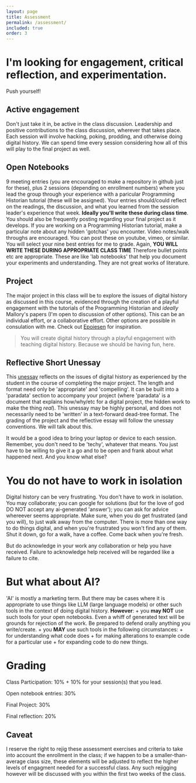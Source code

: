 ```yaml
---
layout: page
title: Assessment
permalink: /assessment/
included: true
order: 3
---
```


# I'm looking for engagement, critical reflection, and experimentation.

Push yourself!

## Active engagement
Don't just take it in, be active in the class discussion. Leadership and positive contributions to the class discussion, wherever that takes place. Each session will involve hacking, poking, prodding, and otherwise doing digital history. We can spend time every session considering how all of this will play to the final project as well.

## Open Notebooks
9 meeting entries (you are encouraged to make a repository in github just for these), plus 2 sessions (depending on enrollment numbers) where you lead the group through your experience with a paricular Programming Historian tutorial (these will be assigned). Your entries should/could reflect on the readings, the discussion, and what you learned from the session leader's experience that week. **Ideally you'll write these during class time**. You should also be frequently posting regarding your final project as it develops. If you are working on a Programming Historian tutorial, make a particular note about any hidden 'gotchas' you encounter. Video notes/walk throughs are encouraged. You can post these on youtube, vimeo, or similar.  You will select your nine best entries for me to grade. Again, **YOU WILL WRITE THESE DURING APPROPRIATE CLASS TIME** Therefore bullet points etc are appropriate. These are like 'lab notebooks' that help you document your experiments and understanding. They are not great works of literature. 

## Project 
The major project in this class will be to explore the issues of digital history as discussed in this course, evidenced through the creation of a playful engagement with the tutorials of the Programming Historian and _ideally_ Mallory's papers (I'm open to discussion of other options). This can be an individual effort, or a collaborative effort. Other options are possible in consulation with me. Check out [Epoiesen](https://epoiesen.carleton.ca) for inspiration.

> You will create digital history through a playful engagement with teaching digital history. Because we should be having fun, here.

## Reflective Short Unessay
This [unessay](https://people.uleth.ca/~daniel.odonnell/teaching/the-unessay) reflects on the issues of digital history as experienced by the student in the course of completing the major project. The length and format need only be 'appropriate' and 'compelling'. It can be built into a 'paradata' section to accompany your project (where 'paradata' is a document that explains how/why/etc for a digital project, the hidden work to make the thing _real_). This unessay may be highly personal, and does not necessarily need to be 'written' in a text-forward dead-tree format. The grading of the project and the reflective essay will follow the unessay conventions. We will talk about this.

It would be a good idea to bring your laptop or device to each session. Remember, you don't need to be 'techy', whatever that means. You just have to be willing to give it a go and to be open and frank about what happened next. And you know what else?

# You do not have to work in isolation

Digital history can be very frustrating. You don't have to work in isolation. You may collaborate; you can google for solutions (but for the love of god DO NOT accept any ai-generated 'answer'); you can ask for advice whereever seems appropriate. Make sure, when you do get frustrated (and you will), to just walk away from the computer. There is more than one way to do things digital, and when you're frustrated you won't find any of them. Shut it down, go for a walk, have a coffee. Come back when you're fresh.

But do acknowledge in your work any collaboration or help you have received. Failure to acknowledge help received will be regarded like a failure to cite.

# But what about AI?

'AI' is mostly a marketing term. But there may be cases where it is appropriate to use things like LLM (large language models) or other such tools in the context of doing digital history. **However**: 
	+ you **may NOT** use such tools for your open notebooks. Even a whiff of generated text will be grounds for rejection of the work. Be prepared to defend orally anything you write/create.
	+ you **MAY** use such tools in the following circumstances:
		+ for understanding what code does
		+ for making alterations to example code for a particular use
		+ for expanding code to do new things. 

# Grading

Class Participation: 10% + 10% for your session(s) that you lead.

Open notebook entries: 30%

Final Project: 30%

Final reflection: 20%

## Caveat

I reserve the right to rejig these assessment exercises and criteria to take into account the enrollment in the class; if we happen to be a smaller-than-average class size, these elements will be adjusted to reflect the higher levels of engagment needed for a successful class. Any such rejigging however will be discussed with you within the first two weeks of the class.
